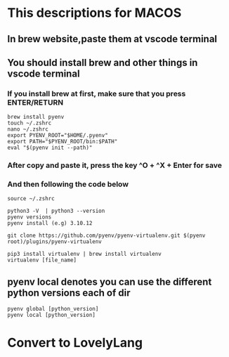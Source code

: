# This descriptions for MACOS

## In brew website,paste them at vscode terminal
## You should install brew and other things in vscode terminal

### If you install brew at first, make sure that you press ENTER/RETURN
```
brew install pyenv
touch ~/.zshrc
nano ~/.zshrc
export PYENV_ROOT="$HOME/.pyenv"
export PATH="$PYENV_ROOT/bin:$PATH"
eval "$(pyenv init --path)"
```
### After copy and paste it, press the key ^O + ^X + Enter for save
### And then following the code below
```
source ~/.zshrc
```
```
python3 -V  | python3 --version
pyenv versions
pyenv install (e.g) 3.10.12

git clone https://github.com/pyenv/pyenv-virtualenv.git $(pyenv root)/plugins/pyenv-virtualenv

pip3 install virtualenv | brew install virtualenv
virtualenv [file_name]
```
## pyenv local denotes you can use the different python versions each of dir
```
pyenv global [python_version]
pyenv local [python_version]
```

# Convert to LovelyLang
